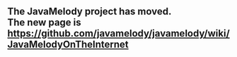 ## The JavaMelody project has moved. <br /> The new page is https://github.com/javamelody/javamelody/wiki/JavaMelodyOnTheInternet ##